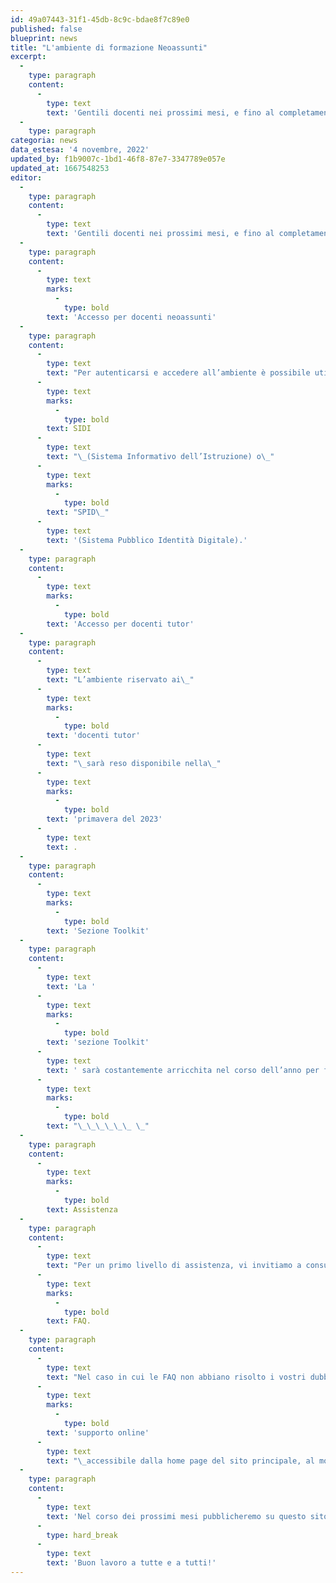 ```yaml
---
id: 49a07443-31f1-45db-8c9c-bdae8f7c89e0
published: false
blueprint: news
title: "L'ambiente di formazione Neoassunti"
excerpt:
  -
    type: paragraph
    content:
      -
        type: text
        text: 'Gentili docenti nei prossimi mesi, e fino al completamento dell’anno scolastico, questo ambiente vi accompagnerà nel sistematizzare e consolidare tutte le tappe del vostro percorso. Riteniamo utile condividere alcune informazioni per la fruizione di questo ambiente online.'
  -
    type: paragraph
categoria: news
data_estesa: '4 novembre, 2022'
updated_by: f1b9007c-1bd1-46f8-87e7-3347789e057e
updated_at: 1667548253
editor:
  -
    type: paragraph
    content:
      -
        type: text
        text: 'Gentili docenti nei prossimi mesi, e fino al completamento dell’anno scolastico, questo ambiente vi accompagnerà nel sistematizzare e consolidare tutte le tappe del vostro percorso. Riteniamo utile condividere alcune informazioni per la fruizione di questo ambiente online.'
  -
    type: paragraph
    content:
      -
        type: text
        marks:
          -
            type: bold
        text: 'Accesso per docenti neoassunti'
  -
    type: paragraph
    content:
      -
        type: text
        text: "Per autenticarsi e accedere all’ambiente è possibile utilizzare le proprie credenziali\_"
      -
        type: text
        marks:
          -
            type: bold
        text: SIDI
      -
        type: text
        text: "\_(Sistema Informativo dell’Istruzione) o\_"
      -
        type: text
        marks:
          -
            type: bold
        text: "SPID\_"
      -
        type: text
        text: '(Sistema Pubblico Identità Digitale).'
  -
    type: paragraph
    content:
      -
        type: text
        marks:
          -
            type: bold
        text: 'Accesso per docenti tutor'
  -
    type: paragraph
    content:
      -
        type: text
        text: "L’ambiente riservato ai\_"
      -
        type: text
        marks:
          -
            type: bold
        text: 'docenti tutor'
      -
        type: text
        text: "\_sarà reso disponibile nella\_"
      -
        type: text
        marks:
          -
            type: bold
        text: 'primavera del 2023'
      -
        type: text
        text: .
  -
    type: paragraph
    content:
      -
        type: text
        marks:
          -
            type: bold
        text: 'Sezione Toolkit'
  -
    type: paragraph
    content:
      -
        type: text
        text: 'La '
      -
        type: text
        marks:
          -
            type: bold
        text: 'sezione Toolkit'
      -
        type: text
        text: ' sarà costantemente arricchita nel corso dell’anno per fornire indicazioni e strumenti per la formazione proposti da Indire e dal territorio e rivolti a docenti, tutor e referenti.'
      -
        type: text
        marks:
          -
            type: bold
        text: "\_\_\_\_\_\_ \_"
  -
    type: paragraph
    content:
      -
        type: text
        marks:
          -
            type: bold
        text: Assistenza
  -
    type: paragraph
    content:
      -
        type: text
        text: "Per un primo livello di assistenza, vi invitiamo a consultare le\_"
      -
        type: text
        marks:
          -
            type: bold
        text: FAQ.
  -
    type: paragraph
    content:
      -
        type: text
        text: "Nel caso in cui le FAQ non abbiano risolto i vostri dubbi, è possibile contattare il servizio di\_"
      -
        type: text
        marks:
          -
            type: bold
        text: 'supporto online'
      -
        type: text
        text: "\_accessibile dalla home page del sito principale, al momento dell’apertura dell’ambiente."
  -
    type: paragraph
    content:
      -
        type: text
        text: 'Nel corso dei prossimi mesi pubblicheremo su questo sito e sui canali social Indire ulteriori avvisi, comunicazioni, notizie e approfondimenti sull’andamento della formazione, con l’obiettivo di orientarvi e accompagnarvi al meglio in questa esperienza di crescita professionale.'
      -
        type: hard_break
      -
        type: text
        text: 'Buon lavoro a tutte e a tutti!'
---
```

